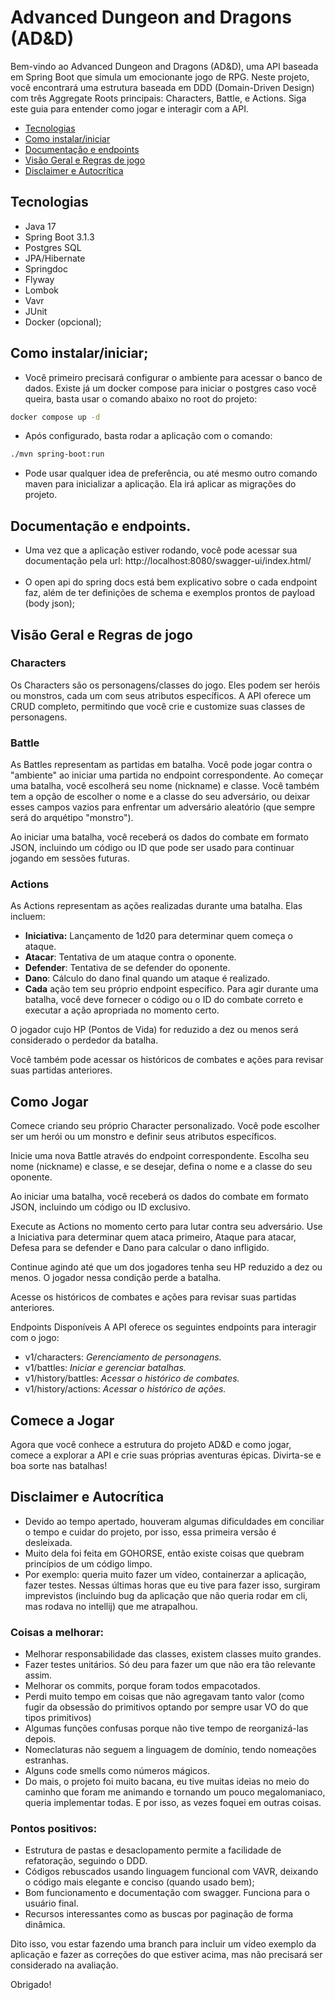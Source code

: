 
# Advanced Dungeon and Dragons (AD&D)
Bem-vindo ao Advanced Dungeon and Dragons (AD&D), uma API baseada em Spring Boot que simula um emocionante jogo de RPG. Neste projeto, você encontrará uma estrutura baseada em DDD (Domain-Driven Design) com três Aggregate Roots principais: Characters, Battle, e Actions. Siga este guia para entender como jogar e interagir com a API.

- [Tecnologias](#tecnologias-)
- [Como instalar/iniciar](#como-instalariniciar)
- [Documentação e endpoints](#documentação-e-endpoints)
- [Visão Geral e Regras de jogo](#visão-geral-e-regras-de-jogo)
- [Disclaimer e Autocrítica](#disclaimer-e-autocrítica)

## Tecnologias 
- Java 17
- Spring Boot 3.1.3
- Postgres SQL
- JPA/Hibernate
- Springdoc
- Flyway
- Lombok
- Vavr
- JUnit
- Docker (opcional);

## Como instalar/iniciar;

- Você primeiro precisará configurar o ambiente para acessar o banco de dados. Existe já um docker compose para iniciar o postgres caso você queira, basta usar o comando abaixo no root do projeto:
```bash
docker compose up -d
```

- Após configurado, basta rodar a aplicação com o comando: 
```bash
./mvn spring-boot:run
```

- Pode usar qualquer idea de preferência, ou até mesmo outro comando maven para inicializar a aplicação. Ela irá aplicar as migrações do projeto.

## Documentação e endpoints.
- Uma vez que a aplicação estiver rodando, você pode acessar sua documentação pela url: http://localhost:8080/swagger-ui/index.html/
<br><br>
- O open api do spring docs está bem explicativo sobre o cada endpoint faz, além de ter definições de schema e exemplos prontos de payload (body json); 

## Visão Geral e Regras de jogo
### Characters
Os Characters são os personagens/classes do jogo. Eles podem ser heróis ou monstros, cada um com seus atributos específicos. A API oferece um CRUD completo, permitindo que você crie e customize suas classes de personagens.

### Battle
As Battles representam as partidas em batalha. Você pode jogar contra o "ambiente" ao iniciar uma partida no endpoint correspondente. Ao começar uma batalha, você escolherá seu nome (nickname) e classe. Você também tem a opção de escolher o nome e a classe do seu adversário, ou deixar esses campos vazios para enfrentar um adversário aleatório (que sempre será do arquétipo "monstro").

Ao iniciar uma batalha, você receberá os dados do combate em formato JSON, incluindo um código ou ID que pode ser usado para continuar jogando em sessões futuras.

### Actions
As Actions representam as ações realizadas durante uma batalha. Elas incluem:

- **Iniciativa:** Lançamento de 1d20 para determinar quem começa o ataque.
- **Atacar**: Tentativa de um ataque contra o oponente.
- **Defender**: Tentativa de se defender do oponente.
- **Dano**: Cálculo do dano final quando um ataque é realizado.
- **Cada** ação tem seu próprio endpoint específico. Para agir durante uma batalha, você deve fornecer o código ou o ID do combate correto e executar a ação apropriada no momento certo.

O jogador cujo HP (Pontos de Vida) for reduzido a dez ou menos será considerado o perdedor da batalha.

Você também pode acessar os históricos de combates e ações para revisar suas partidas anteriores.

## Como Jogar
Comece criando seu próprio Character personalizado. Você pode escolher ser um herói ou um monstro e definir seus atributos específicos.

Inicie uma nova Battle através do endpoint correspondente. Escolha seu nome (nickname) e classe, e se desejar, defina o nome e a classe do seu oponente.

Ao iniciar uma batalha, você receberá os dados do combate em formato JSON, incluindo um código ou ID exclusivo.

Execute as Actions no momento certo para lutar contra seu adversário. Use a Iniciativa para determinar quem ataca primeiro, Ataque para atacar, Defesa para se defender e Dano para calcular o dano infligido.

Continue agindo até que um dos jogadores tenha seu HP reduzido a dez ou menos. O jogador nessa condição perde a batalha.

Acesse os históricos de combates e ações para revisar suas partidas anteriores.

Endpoints Disponíveis
A API oferece os seguintes endpoints para interagir com o jogo:

- v1/characters: _Gerenciamento de personagens._
- v1/battles: _Iniciar e gerenciar batalhas._
- v1/history/battles: _Acessar o histórico de combates._
- v1/history/actions: _Acessar o histórico de ações._

## Comece a Jogar
Agora que você conhece a estrutura do projeto AD&D e como jogar, comece a explorar a API e crie suas próprias aventuras épicas. Divirta-se e boa sorte nas batalhas!

## Disclaimer e Autocrítica

- Devido ao tempo apertado, houveram algumas dificuldades em conciliar o tempo e cuidar do projeto, por isso, essa primeira versão é desleixada.
- Muito dela foi feita em GOHORSE, então existe coisas que quebram princípios de um código limpo.
- Por exemplo: queria muito fazer um vídeo, containerzar a aplicação, fazer testes. Nessas últimas horas que eu tive para fazer isso, surgiram imprevistos (incluindo bug da aplicação que não queria rodar em cli, mas rodava no intellij) que me atrapalhou.

### Coisas a melhorar:
- Melhorar responsabilidade das classes, existem classes muito grandes.
- Fazer testes unitários. Só deu para fazer um que não era tão relevante assim.
- Melhorar os commits, porque foram todos empacotados.
- Perdi muito tempo em coisas que não agregavam tanto valor (como fugir da obsessão do primitivos optando por sempre usar VO do que tipos primitivos)
- Algumas funções confusas porque não tive tempo de reorganizá-las depois.
- Nomeclaturas não seguem a linguagem de domínio, tendo nomeações estranhas.
- Alguns code smells como números mágicos.
- Do mais, o projeto foi muito bacana, eu tive muitas ideias no meio do caminho que foram me animando e tornando um pouco megalomaniaco, queria implementar todas. E por isso, as vezes foquei em outras coisas.

### Pontos positivos:
- Estrutura de pastas e desaclopamento permite a facilidade de refatoração, seguindo o DDD.
- Códigos rebuscados usando linguagem funcional com VAVR, deixando o código mais elegante e conciso (quando usado bem);
- Bom funcionamento e documentação com swagger. Funciona para o usuário final. 
- Recursos interessantes como as buscas por paginação de forma dinâmica.

Dito isso, vou estar fazendo uma branch para incluir um vídeo exemplo da aplicação e fazer as correções do que estiver acima, mas não precisará ser considerado na avaliação.

Obrigado!